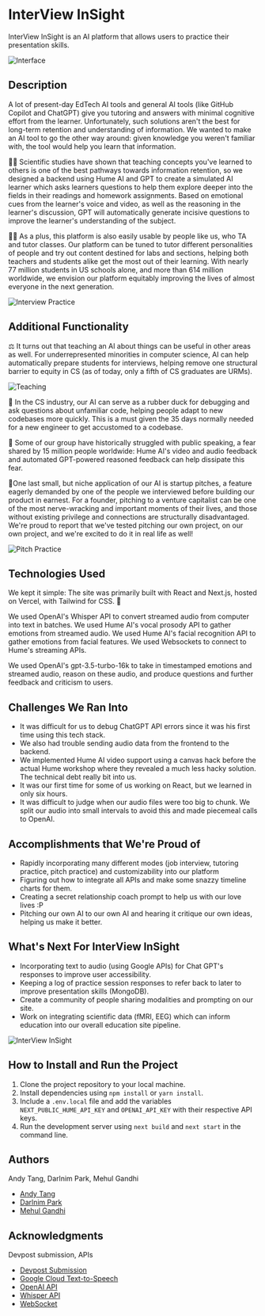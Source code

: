 # InterView InSight

InterView InSight is an AI platform that allows users to practice their presentation skills. 


![Interface](https://cdn.discordapp.com/attachments/1050069464156221451/1120463790065074256/image.png)

## Description

A lot of present-day EdTech AI tools and general AI tools (like GitHub Copilot and ChatGPT) give you tutoring and answers with minimal cognitive effort from the learner. Unfortunately, such solutions aren't the best for long-term retention and understanding of information. We wanted to make an AI tool to go the other way around: given knowledge you weren't familiar with, the tool would help you learn that information.

🧑‍🎓 Scientific studies have shown that teaching concepts you've learned to others is one of the best pathways towards information retention, so we designed a backend using Hume AI and GPT to create a simulated AI learner which asks learners questions to help them explore deeper into the fields in their readings and homework assignments. Based on emotional cues from the learner's voice and video, as well as the reasoning in the learner's discussion, GPT will automatically generate incisive questions to improve the learner's understanding of the subject.

🧑‍🏫 As a plus, this platform is also easily usable by people like us, who TA and tutor classes. Our platform can be tuned to tutor different personalities of people and try out content destined for labs and sections, helping both teachers and students alike get the most out of their learning. With nearly 77 million students in US schools alone, and more than 614 million worldwide, we envision our platform equitably improving the lives of almost everyone in the next generation.

![Interview Practice](https://d112y698adiu2z.cloudfront.net/photos/production/software_photos/002/511/051/datas/gallery.jpg)


## Additional Functionality 

⚖️ It turns out that teaching an AI about things can be useful in other areas as well. For underrepresented minorities in computer science, AI can help automatically prepare students for interviews, helping remove one structural barrier to equity in CS (as of today, only a fifth of CS graduates are URMs).

![Teaching](https://d112y698adiu2z.cloudfront.net/photos/production/software_photos/002/511/053/datas/gallery.jpg)

🦆 In the CS industry, our AI can serve as a rubber duck for debugging and ask questions about unfamiliar code, helping people adapt to new codebases more quickly. This is a must given the 35 days normally needed for a new engineer to get accustomed to a codebase.

🎤 Some of our group have historically struggled with public speaking, a fear shared by 15 million people worldwide: Hume AI's video and audio feedback and automated GPT-powered reasoned feedback can help dissipate this fear.

🔄One last small, but niche application of our AI is startup pitches, a feature eagerly demanded by one of the people we interviewed before building our product in earnest. For a founder, pitching to a venture capitalist can be one of the most nerve-wracking and important moments of their lives, and those without existing privilege and connections are structurally disadvantaged. We're proud to report that we've tested pitching our own project, on our own project, and we're excited to do it in real life as well!

![Pitch Practice](https://d112y698adiu2z.cloudfront.net/photos/production/software_photos/002/511/052/datas/gallery.jpg)

## Technologies Used

We kept it simple: The site was primarily built with React and Next.js, hosted on Vercel, with Tailwind for CSS. 🌟

We used OpenAI's Whisper API to convert streamed audio from computer into text in batches. We used Hume AI's vocal prosody API to gather emotions from streamed audio. We used Hume AI's facial recognition API to gather emotions from facial features. We used Websockets to connect to Hume's streaming APIs.

We used OpenAI's gpt-3.5-turbo-16k to take in timestamped emotions and streamed audio, reason on these audio, and produce questions and further feedback and criticism to users.

## Challenges We Ran Into
<ul>
<li>It was difficult for us to debug ChatGPT API errors since it was his first time using this tech stack. </li>
<li>We also had trouble sending audio data from the frontend to the backend. </li>
<li> We implemented Hume AI video support using a canvas hack before the actual Hume workshop where they revealed a much less hacky solution. The technical debt really bit into us.</li>
<li> It was our first time for some of us working on React, but we learned in only six hours.</li>
<li>It was difficult to judge when our audio files were too big to chunk. We split our audio into small intervals to avoid this and made piecemeal calls to OpenAI. </li>
</ul>

## Accomplishments that We're Proud of

<ul> 
<li> Rapidly incorporating many different modes (job interview, tutoring practice, pitch practice) and customizability into our platform</li>
<li> Figuring out how to integrate all APIs and make some snazzy timeline charts for them. </li>
<li>Creating a secret relationship coach prompt to help us with our love lives :P</li>
<li> Pitching our own AI to our own AI and hearing it critique our own ideas, helping us make it better. </li>
</ul>

## What's Next For InterView InSight

<ul>
<li>Incorporating text to audio (using Google APIs) for Chat GPT's responses to improve user accessibility.</li>
<li>Keeping a log of practice session responses to refer back to later to improve presentation skills (MongoDB).</li>
<li>Create a community of people sharing modalities and prompting on our site.</li>
<li>Work on integrating scientific data (fMRI, EEG) which can inform education into our overall education site pipeline. </li>
</ul>

![InterView InSight](https://d112y698adiu2z.cloudfront.net/photos/production/software_photos/002/511/054/datas/gallery.jpg)

## How to Install and Run the Project

1. Clone the project repository to your local machine.
2. Install dependencies using `npm install` or `yarn install`.
3. Include a `.env.local` file and add the variables `NEXT_PUBLIC_HUME_API_KEY` and `OPENAI_API_KEY` with their respective API keys.
4. Run the development server using `next build` and `next start` in the command line.


## Authors

Andy Tang, Darlnim Park, Mehul Gandhi

* [Andy Tang](https://devpost.com/winterwind2022)
* [Darlnim Park](https://devpost.com/dpark00)
* [Mehul Gandhi](https://devpost.com/gandhi854)

## Acknowledgments

Devpost submission, APIs
* [Devpost Submission](https://devpost.com/software/interview-insight?ref_content=user-portfolio&ref_feature=in_progress)
* [Google Cloud Text-to-Speech](https://console.cloud.google.com/apis/library/texttospeech.googleapis.com)
* [OpenAI API](https://platform.openai.com/docs/introduction)
* [Whisper API](https://openai.com/research/whisper)
* [WebSocket](https://socket.io/docs/v4/)
